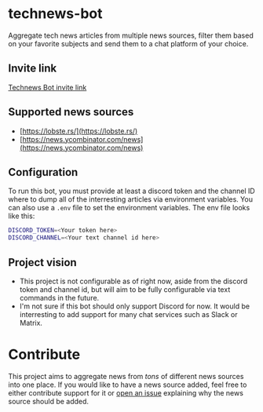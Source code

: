 # technews-bot

Aggregate tech news articles from multiple news sources, filter them based on
your favorite subjects and send them to a chat platform of your choice.

## Invite link

[Technews Bot invite link](https://discord.com/oauth2/authorize?client_id=1020502388462854165&scope=bot&permissions=8)

## Supported news sources

-   [https://lobste.rs/](https://lobste.rs/)
-   [https://news.ycombinator.com/news](https://news.ycombinator.com/news)

## Configuration

To run this bot, you must provide at least a discord token and the channel ID
where to dump all of the interresting articles via environment variables. You
can also use a `.env` file to set the environment variables. The env file looks like this:

```sh
DISCORD_TOKEN=<Your token here>
DISCORD_CHANNEL=<Your text channel id here>
```

## Project vision

-   This project is not configurable as of right now, aside from the discord token
    and channel id, but will aim to be fully configurable via text commands in the
    future.
-   I'm not sure if this bot should only support Discord for now. It would be
    interresting to add support for many chat services such as Slack or Matrix.

# Contribute

This project aims to aggregate news from _tons_ of different news sources
into one place. If you would like to have a news source added, feel free to
either contribute support for it or [open an
issue](https://github.com/notarock/technews-bot/issues/new) explaining why
the news source should be added.
